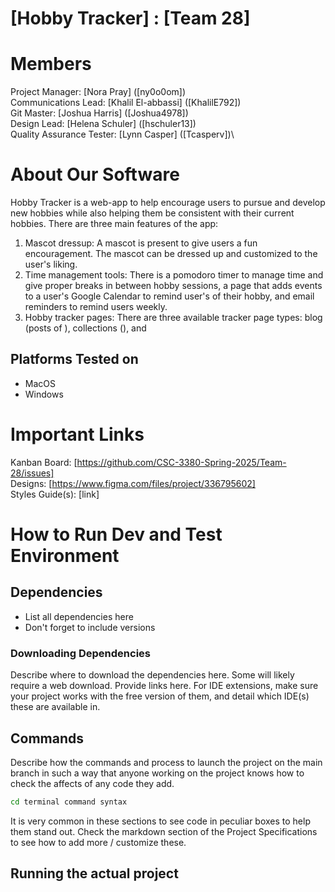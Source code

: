 # [Hobby Tracker] : [Team 28]
# Members
Project Manager: [Nora Pray] ([ny0o0om])\
Communications Lead: [Khalil El-abbassi] ([KhalilE792])\
Git Master: [Joshua Harris] ([Joshua4978])\
Design Lead: [Helena Schuler] ([hschuler13])\
Quality Assurance Tester: [Lynn Casper] ([Tcasperv])\

# About Our Software

Hobby Tracker is a web-app to help encourage users to pursue and develop new hobbies while also helping them be consistent with their current hobbies. There are three main features of the app:
1) Mascot dressup: A mascot is present to give users a fun encouragement. The mascot can be dressed up and customized to the user's liking.
2) Time management tools: There is a pomodoro timer to manage time and give proper breaks in between hobby sessions, a page that adds events to a user's Google Calendar to remind user's of their hobby, and email reminders
to remind users weekly.
3) Hobby tracker pages: There are three available tracker page types: blog (posts of ), collections (), and 

## Platforms Tested on
- MacOS
- Windows
# Important Links
Kanban Board: [https://github.com/CSC-3380-Spring-2025/Team-28/issues] \
Designs: [https://www.figma.com/files/project/336795602] \
Styles Guide(s): [link]

# How to Run Dev and Test Environment

## Dependencies
- List all dependencies here
- Don't forget to include versions
### Downloading Dependencies
Describe where to download the dependencies here. Some will likely require a web download. Provide links here. For IDE extensions, make sure your project works with the free version of them, and detail which IDE(s) these are available in. 

## Commands
Describe how the commands and process to launch the project on the main branch in such a way that anyone working on the project knows how to check the affects of any code they add.

```sh
cd terminal command syntax
```

It is very common in these sections to see code in peculiar boxes to help them stand out. Check the markdown section of the Project Specifications to see how to add more / customize these.

## Running the actual project
